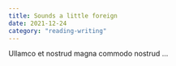 ```yaml
---
title: Sounds a little foreign
date: 2021-12-24
category: "reading-writing"
---
```


Ullamco et nostrud magna commodo nostrud ...
